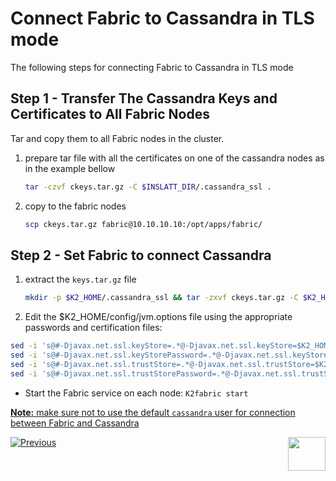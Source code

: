 # Connect Fabric to Cassandra in TLS mode

The following steps for connecting Fabric to Cassandra in TLS mode

## Step 1 - Transfer The Cassandra Keys and Certificates to All Fabric Nodes

Tar and copy them to all  Fabric nodes in the cluster.  

1. prepare tar file with all the certificates on one of the cassandra nodes as in the example bellow

   ~~~bash
   tar -czvf ckeys.tar.gz -C $INSLATT_DIR/.cassandra_ssl .
   ~~~

2. copy to the fabric nodes

   ~~~bash
   scp ckeys.tar.gz fabric@10.10.10.10:/opt/apps/fabric/
   ~~~

## Step 2 - Set Fabric to connect Cassandra

1. extract the  `keys.tar.gz` file

   ~~~bash
   mkdir -p $K2_HOME/.cassandra_ssl && tar -zxvf ckeys.tar.gz -C $K2_HOME/.cassandra_ssl
   ~~~

2. Edit the $K2_HOME/config/jvm.options file using the appropriate passwords and certification files:

```bash
sed -i 's@#-Djavax.net.ssl.keyStore=.*@-Djavax.net.ssl.keyStore=$K2_HOME/.cassandra_ssl/cassandra.keystore@g' $K2_HOME/config/jvm.options
sed -i 's@#-Djavax.net.ssl.keyStorePassword=.*@-Djavax.net.ssl.keyStorePassword=Q1w2e3r4t5@g' $K2_HOME/config/jvm.options
sed -i 's@#-Djavax.net.ssl.trustStore=.*@-Djavax.net.ssl.trustStore=$K2_HOME/.cassandra_ssl/cassandra.truststore@g' $K2_HOME/config/jvm.options
sed -i 's@#-Djavax.net.ssl.trustStorePassword=.*@-Djavax.net.ssl.trustStorePassword=Q1w2e3r4t5@g' $K2_HOME/config/jvm.options
```

- Start the Fabric service on each node: ```K2fabric start```

<u>**Note:** make sure not to use the default `cassandra` user for connection between Fabric and Cassandra</u>



[![Previous](/articles/images/Previous.png)](/articles/99_fabric_infras/devops/04_cassandra_hardening.md)[<img align="right" width="60" height="54" src="/articles/images/Next.png">](/articles/99_fabric_infras/devops/06_kafka_hardening.md)

